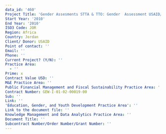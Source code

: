 ```yaml
---
data_id: '460'
Project Title: 'Gender Assesments STTA & TTO: Gender  Assessment USAID/Jordan(TDY 91)'
Start Year: '2010'
End Year: '2010'
ISO3 Code: JOR
Region: Africa
Country: Jordan
Client/ Donor: USAID
Point of contact: ''
Email: ''
Phone: ''
Current Project? (Y/N): ''
Practice Area:
  - ''
Prime: x
Contract Value USD: ''
M&E Practice Area: ''
Public Financial Management and Fiscal Sustainability Practice Area: ''
Contract Number: GEW-I-01-02-00019-00
Sub: ''
Link: ''
'Education, Gender, and Youth Development Practice Area': ''
Link to the document file: ''
Knowledge Management and Data Analytics Practice Area: ''
Document Title: ''
Subcontract Number/Order Number/Grant Number: ''
---
```

